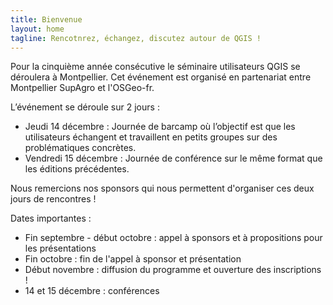 ```yaml
---
title: Bienvenue
layout: home
tagline: Rencotnrez, échangez, discutez autour de QGIS !
---
```


Pour la cinquième année consécutive le séminaire utilisateurs QGIS se déroulera à Montpellier. Cet événement est organisé en partenariat entre Montpellier SupAgro et l'OSGeo-fr.

L’événement se déroule sur 2 jours :

* Jeudi 14 décembre : Journée de barcamp où l’objectif est que les utilisateurs échangent et travaillent en petits groupes sur des problématiques concrètes.
* Vendredi 15 décembre : Journée de conférence sur le même format que les éditions précédentes.

Nous remercions nos sponsors qui nous permettent d'organiser ces deux jours de rencontres !

Dates importantes :

* Fin septembre - début octobre : appel à sponsors et à propositions pour les présentations
* Fin octobre : fin de l'appel à sponsor et présentation
* Début novembre : diffusion du programme et ouverture des inscriptions !
* 14 et 15 décembre : conférences
